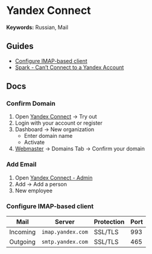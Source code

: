 # Yandex Connect

**Keywords:** Russian, Mail

## Guides

- [Configure IMAP-based client](https://yandex.com/support/mail/mail-clients.html#imap)
- [Spark - Can’t Connect to a Yandex Account](https://support.readdle.com/spark/troubleshooting/cant-connect-to-a-yandex-account)

## Docs

### Confirm Domain

1. Open [Yandex Connect](https://connect.yandex.com) -> Try out
2. Login with your account or register
3. Dashboard -> New organization
   - Enter domain name
   - Activate
4. [Webmaster](https://connect.yandex.com/portal/services/webmaster) -> Domains Tab -> Confirm your domain

### Add Email

1. Open [Yandex Connect - Admin](https://connect.yandex.com/portal/admin)
2. Add -> Add a person
3. New employee

### Configure IMAP-based client

| Mail     | Server            | Protection | Port |
| -------- | ----------------- | ---------- | ---- |
| Incoming | `imap.yandex.com` | SSL/TLS    | 993  |
| Outgoing | `smtp.yandex.com` | SSL/TLS    | 465  |
